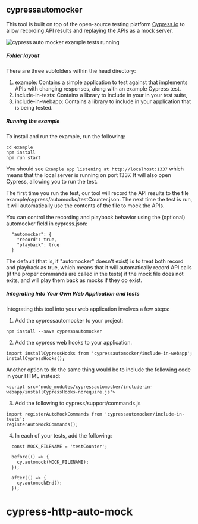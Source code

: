 ## cypressautomocker

This tool is built on top of the open-source testing platform [Cypress.io](https://www.cypress.io/) to allow recording API results and replaying the APIs as a mock server.

![cypress auto mocker example tests running](https://user-images.githubusercontent.com/1271364/39590019-acdb52ce-4ecd-11e8-94ff-c33cc3894ac7.gif)

##### Folder layout

There are three subfolders within the head directory:
1. example: Contains a simple application to test against that implements APIs with changing responses, along with an example Cypress test.
2. include-in-tests: Contains a library to include in your in your test suite,
3. include-in-webapp: Contains a library to include in your application that is being tested.

##### Running the example

To install and run the example, run the following:
```
cd example
npm install
npm run start
```

You should see `Example app listening at http://localhost:1337` which means that the local server is running on port 1337. It will also open Cypress, allowing you to run the test.

The first time you run the test, our tool will record the API results to the file example/cypress/automocks/testCounter.json. The next time the test is run, it will automatically use the contents of the file to mock the APIs. 

You can control the recording and playback behavior using the (optional) automocker field in cypress.json:
```
  "automocker": {
    "record": true,
    "playback": true
  }
```

The default (that is, if "automocker" doesn't exist) is to treat both record and playback as true, which means that it will automatically record API calls (if the proper commands are called in the tests) if the mock file does not exits, and will play them back as mocks if they do exist.

##### Integrating Into Your Own Web Application and tests

Integrating this tool into your web application involves a few steps:

1. Add the cypressautomocker to your project:
```
npm install --save cypressautomocker
```

2. Add the cypress web hooks to your application.
```
import installCypressHooks from 'cypressautomocker/include-in-webapp';
installCypressHooks();
```
Another option to do the same thing would be to include the following code in your HTML instead:
```
<script src="node_modules/cypressautomocker/include-in-webapp/installCypressHooks-norequire.js">
```

3. Add the following to cypress/support/commands.js
```
import registerAutoMockCommands from 'cypressautomocker/include-in-tests';
registerAutoMockCommands();
```

4. In each of your tests, add the following:

```
  const MOCK_FILENAME = 'testCounter';

  before(() => {
    cy.automock(MOCK_FILENAME);
  });

  after(() => {
    cy.automockEnd();
  });
```
# cypress-http-auto-mock
